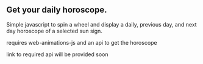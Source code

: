 ## Get your daily horoscope.
Simple javascript to spin a wheel and display a daily, previous day, and next day horoscope of a selected sun sign.

requires web-animations-js and an api to get the horoscope

link to required api will be provided soon
